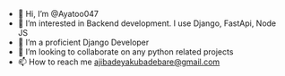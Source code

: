 - 👋 Hi, I’m @Ayatoo047
- 👀 I’m interested in Backend development. I use Django, FastApi, Node JS
- 🌱 I’m a proficient Django Developer
- 💞️ I’m looking to collaborate on any python related projects
- 📫 How to reach me ajibadeyakubadebare@gmail.com

